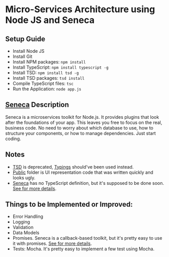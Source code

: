 # Micro-Services Architecture using Node JS and Seneca

## Setup Guide
- Install Node JS
- Install Git
- Install NPM packages: ````npm install````
- Install TypeScript: ````npm install typescript -g````
- Install TSD: ````npm install tsd -g````
- Install TSD packages: ````tsd install````
- Compile TypeScript files: ````tsc````
- Run the Application: ````node app.js````

## [Seneca](http://senecajs.org/) Description
Seneca is a microservices toolkit for Node.js. It provides plugins that look after the foundations of your app.
This leaves you free to focus on the real, business code. No need to worry about which database to use,
how to structure your components, or how to manage dependencies. Just start coding.

## Notes
- [TSD](https://github.com/DefinitelyTyped/tsd) is deprecated, [Typings](https://github.com/typings/typings) should've been used instead.
- [Public](https://github.com/AlexMatusevich/node-js-microservices/tree/master/public) folder is UI representation code that was written quickly and looks ugly.
- [Seneca](http://senecajs.org/) has no TypeScript definition, but it's supposed to be done soon. [See for more details](https://github.com/senecajs/seneca/issues/159).

## Things to be Implemented or Improved:
- Error Handling
- Logging
- Validation
- Data Models
- Promises. Seneca is a callback-based toolkit, but it's pretty easy to use it with promises. [See for more details](http://senecajs.org/tutorials/seneca-with-promises.html).
- Tests: Mocha. It's pretty easy to implement a few test using Mocha.